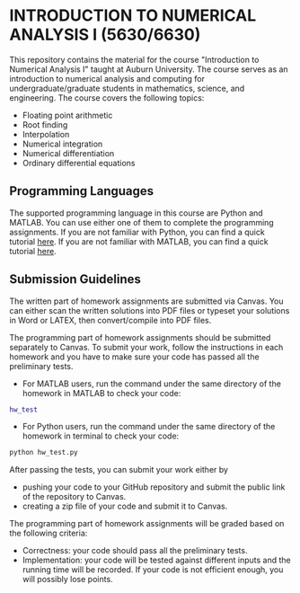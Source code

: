 # INTRODUCTION TO NUMERICAL ANALYSIS I (5630/6630)

This repository contains the material for the course "Introduction to Numerical Analysis I" taught at Auburn University. The course serves as an introduction to numerical analysis and computing for undergraduate/graduate students in mathematics, science, and engineering. The course covers the following topics:

- Floating point arithmetic
- Root finding
- Interpolation
- Numerical integration
- Numerical differentiation
- Ordinary differential equations

## Programming Languages

The supported programming language in this course are Python and MATLAB. You can use either one of them to complete the programming assignments. If you are not familiar with Python, you can find a quick tutorial [here](https://docs.python.org/3/tutorial/). If you are not familiar with MATLAB, you can find a quick tutorial [here](https://www.mathworks.com/help/matlab/getting-started-with-matlab.html).

## Submission Guidelines

The written part of homework assignments are submitted via Canvas. You can either scan the written solutions into PDF files or typeset your solutions in Word or LATEX, then convert/compile into PDF files.

The programming part of homework assignments should be submitted separately to Canvas. To submit your work, follow the instructions in each homework and you have to make sure your code has passed all the preliminary tests.

- For MATLAB users, run the command under the same directory of the homework in MATLAB to check your code:

```matlab
hw_test
```

- For Python users, run the command under the same directory of the homework in terminal to check your code:

```bash
python hw_test.py
```

After passing the tests, you can submit your work either by

- pushing your code to your GitHub repository and submit the public link of the repository to Canvas.
- creating a zip file of your code and submit it to Canvas.

The programming part of homework assignments will be graded based on the following criteria:

- Correctness: your code should pass all the preliminary tests.
- Implementation: your code will be tested against different inputs and the running time will be recorded. If your code is not efficient enough, you will possibly lose points.
